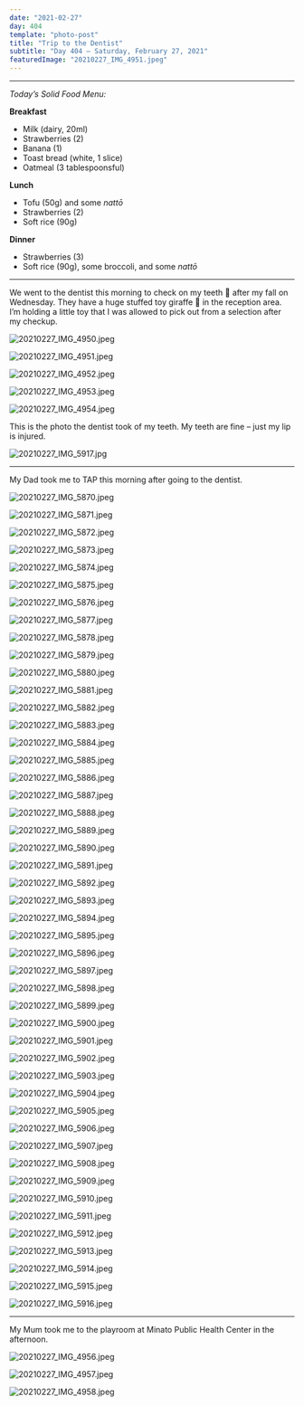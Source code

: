 ```yaml
---
date: "2021-02-27"
day: 404
template: "photo-post"
title: "Trip to the Dentist"
subtitle: "Day 404 – Saturday, February 27, 2021"
featuredImage: "20210227_IMG_4951.jpeg"
---
```


<hr />

_Today’s Solid Food Menu:_

**Breakfast**

- Milk (dairy, 20ml)
- Strawberries (2)
- Banana (1)
- Toast bread (white, 1 slice)
- Oatmeal (3 tablespoonsful)

**Lunch**

- Tofu (50g) and some *nattō*
- Strawberries (2)
- Soft rice (90g)

**Dinner**

- Strawberries (3)
- Soft rice (90g), some broccoli, and some *nattō*

<hr />

We went to the dentist this morning to check on my teeth 🦷 after my fall on Wednesday. They have a huge stuffed toy giraffe 🦒 in the reception area. I’m holding a little toy that I was allowed to pick out from a selection after my checkup.

![20210227_IMG_4950.jpeg](20210227_IMG_4950.jpeg)

![20210227_IMG_4951.jpeg](20210227_IMG_4951.jpeg)

![20210227_IMG_4952.jpeg](20210227_IMG_4952.jpeg)

![20210227_IMG_4953.jpeg](20210227_IMG_4953.jpeg)

![20210227_IMG_4954.jpeg](20210227_IMG_4954.jpeg)

This is the photo the dentist took of my teeth. My teeth are fine – just my lip is injured.

![20210227_IMG_5917.jpg](20210227_IMG_5917.jpg)

<hr />

My Dad took me to TAP this morning after going to the dentist.

![20210227_IMG_5870.jpeg](20210227_IMG_5870.jpeg)

![20210227_IMG_5871.jpeg](20210227_IMG_5871.jpeg)

![20210227_IMG_5872.jpeg](20210227_IMG_5872.jpeg)

![20210227_IMG_5873.jpeg](20210227_IMG_5873.jpeg)

![20210227_IMG_5874.jpeg](20210227_IMG_5874.jpeg)

![20210227_IMG_5875.jpeg](20210227_IMG_5875.jpeg)

![20210227_IMG_5876.jpeg](20210227_IMG_5876.jpeg)

![20210227_IMG_5877.jpeg](20210227_IMG_5877.jpeg)

![20210227_IMG_5878.jpeg](20210227_IMG_5878.jpeg)

![20210227_IMG_5879.jpeg](20210227_IMG_5879.jpeg)

![20210227_IMG_5880.jpeg](20210227_IMG_5880.jpeg)

![20210227_IMG_5881.jpeg](20210227_IMG_5881.jpeg)

![20210227_IMG_5882.jpeg](20210227_IMG_5882.jpeg)

![20210227_IMG_5883.jpeg](20210227_IMG_5883.jpeg)

![20210227_IMG_5884.jpeg](20210227_IMG_5884.jpeg)

![20210227_IMG_5885.jpeg](20210227_IMG_5885.jpeg)

![20210227_IMG_5886.jpeg](20210227_IMG_5886.jpeg)

![20210227_IMG_5887.jpeg](20210227_IMG_5887.jpeg)

![20210227_IMG_5888.jpeg](20210227_IMG_5888.jpeg)

![20210227_IMG_5889.jpeg](20210227_IMG_5889.jpeg)

![20210227_IMG_5890.jpeg](20210227_IMG_5890.jpeg)

![20210227_IMG_5891.jpeg](20210227_IMG_5891.jpeg)

![20210227_IMG_5892.jpeg](20210227_IMG_5892.jpeg)

![20210227_IMG_5893.jpeg](20210227_IMG_5893.jpeg)

![20210227_IMG_5894.jpeg](20210227_IMG_5894.jpeg)

![20210227_IMG_5895.jpeg](20210227_IMG_5895.jpeg)

![20210227_IMG_5896.jpeg](20210227_IMG_5896.jpeg)

![20210227_IMG_5897.jpeg](20210227_IMG_5897.jpeg)

![20210227_IMG_5898.jpeg](20210227_IMG_5898.jpeg)

![20210227_IMG_5899.jpeg](20210227_IMG_5899.jpeg)

![20210227_IMG_5900.jpeg](20210227_IMG_5900.jpeg)

![20210227_IMG_5901.jpeg](20210227_IMG_5901.jpeg)

![20210227_IMG_5902.jpeg](20210227_IMG_5902.jpeg)

![20210227_IMG_5903.jpeg](20210227_IMG_5903.jpeg)

![20210227_IMG_5904.jpeg](20210227_IMG_5904.jpeg)

![20210227_IMG_5905.jpeg](20210227_IMG_5905.jpeg)

![20210227_IMG_5906.jpeg](20210227_IMG_5906.jpeg)

![20210227_IMG_5907.jpeg](20210227_IMG_5907.jpeg)

![20210227_IMG_5908.jpeg](20210227_IMG_5908.jpeg)

![20210227_IMG_5909.jpeg](20210227_IMG_5909.jpeg)

![20210227_IMG_5910.jpeg](20210227_IMG_5910.jpeg)

![20210227_IMG_5911.jpeg](20210227_IMG_5911.jpeg)

![20210227_IMG_5912.jpeg](20210227_IMG_5912.jpeg)

![20210227_IMG_5913.jpeg](20210227_IMG_5913.jpeg)

![20210227_IMG_5914.jpeg](20210227_IMG_5914.jpeg)

![20210227_IMG_5915.jpeg](20210227_IMG_5915.jpeg)

![20210227_IMG_5916.jpeg](20210227_IMG_5916.jpeg)

<hr />

My Mum took me to the playroom at Minato Public Health Center in the afternoon.

![20210227_IMG_4956.jpeg](20210227_IMG_4956.jpeg)

![20210227_IMG_4957.jpeg](20210227_IMG_4957.jpeg)

![20210227_IMG_4958.jpeg](20210227_IMG_4958.jpeg)
